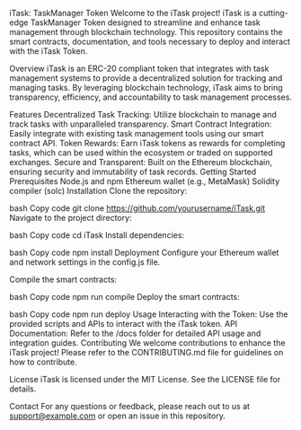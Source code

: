 iTask: TaskManager Token
Welcome to the iTask project! iTask is a cutting-edge TaskManager Token designed to streamline and enhance task management through blockchain technology. This repository contains the smart contracts, documentation, and tools necessary to deploy and interact with the iTask Token.

Overview
iTask is an ERC-20 compliant token that integrates with task management systems to provide a decentralized solution for tracking and managing tasks. By leveraging blockchain technology, iTask aims to bring transparency, efficiency, and accountability to task management processes.

Features
Decentralized Task Tracking: Utilize blockchain to manage and track tasks with unparalleled transparency.
Smart Contract Integration: Easily integrate with existing task management tools using our smart contract API.
Token Rewards: Earn iTask tokens as rewards for completing tasks, which can be used within the ecosystem or traded on supported exchanges.
Secure and Transparent: Built on the Ethereum blockchain, ensuring security and immutability of task records.
Getting Started
Prerequisites
Node.js and npm
Ethereum wallet (e.g., MetaMask)
Solidity compiler (solc)
Installation
Clone the repository:

bash
Copy code
git clone https://github.com/yourusername/iTask.git
Navigate to the project directory:

bash
Copy code
cd iTask
Install dependencies:

bash
Copy code
npm install
Deployment
Configure your Ethereum wallet and network settings in the config.js file.

Compile the smart contracts:

bash
Copy code
npm run compile
Deploy the smart contracts:

bash
Copy code
npm run deploy
Usage
Interacting with the Token: Use the provided scripts and APIs to interact with the iTask token.
API Documentation: Refer to the /docs folder for detailed API usage and integration guides.
Contributing
We welcome contributions to enhance the iTask project! Please refer to the CONTRIBUTING.md file for guidelines on how to contribute.

License
iTask is licensed under the MIT License. See the LICENSE file for details.

Contact
For any questions or feedback, please reach out to us at support@example.com or open an issue in this repository.

